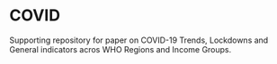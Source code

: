 # COVID
Supporting repository for paper on COVID-19 Trends, Lockdowns and General indicators acros WHO Regions and Income Groups.
